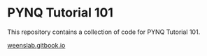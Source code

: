 # PYNQ Tutorial 101

This repository contains a collection of code for PYNQ Tutorial 101.

[weenslab.gitbook.io](https://weenslab.gitbook.io/pages)
